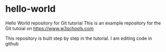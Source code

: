 # hello-world
Hello World repository for Git tutorial
This is an example repository for the Git tutoial on https://www.w3schools.com

This repository is built step by step in the tutorial.
I am editing code in github

